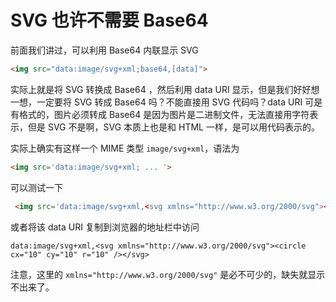 # SVG 也许不需要 Base64

前面我们讲过，可以利用 Base64 内联显示 SVG

```html
<img src="data:image/svg+xml;base64,[data]">
```

实际上就是将 SVG 转换成 Base64 ，然后利用 data URI 显示，但是我们好好想一想，一定要将 SVG 转成 Base64 吗？不能直接用 SVG 代码吗？data URI 可是有格式的，图片必须转成 Base64 是因为图片是二进制文件，无法直接用字符表示，但是 SVG 不是啊，SVG 本质上也是和 HTML 一样，是可以用代码表示的。

实际上确实有这样一个 MIME 类型 `image/svg+xml`，语法为

```html
<img src='data:image/svg+xml; ... '>
```

可以测试一下

```html
 <img src='data:image/svg+xml,<svg xmlns="http://www.w3.org/2000/svg"><circle cx="10" cy="10" r="10" /></svg>' />
```

或者将该 data URI 复制到浏览器的地址栏中访问

```
data:image/svg+xml,<svg xmlns="http://www.w3.org/2000/svg"><circle cx="10" cy="10" r="10" /></svg>
```

注意，这里的 `xmlns="http://www.w3.org/2000/svg"` 是必不可少的，缺失就显示不出来了。